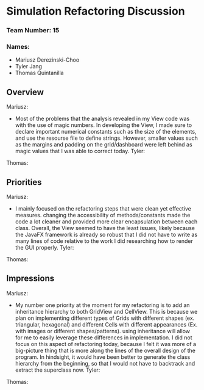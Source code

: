 # Simulation Refactoring Discussion
### Team Number: 15
### Names:
- Mariusz Derezinski-Choo
- Tyler Jang
- Thomas Quintanilla

## Overview
Mariusz: 
 - Most of the problems that the analysis revealed in my View code was with the use of magic numbers. In developing the View, I made sure to declare important numerical constants such as the size of the elements, and use the resourse file to define strings. However, smaller values such as the margins and padding on the grid/dashboard were left behind as magic values that I was able to correct today. 
Tyler: 

Thomas: 

## Priorities
Mariusz: 
 - I mainly focused on the refactoring steps that were clean yet effective measures. changing the accessibility of methods/constants made the code a lot cleaner and provided more clear encapsulation between each class. Overall, the View seemed to have the least issues, likely because the JavaFX framework is already so robust that I did not have to write as many lines of code relative to the work I did researching how to render the GUI properly.
Tyler: 

Thomas: 

## Impressions
Mariusz: 
 - My number one priority at the moment for my refactoring is to add an inheritance hierarchy to both GridView and CellView. This is because we plan on implementing different types of Grids with different shapes (ex. triangular, hexagonal) and different Cells with different appearances (Ex. with images or different shapes/patterns). using inheritance will allow for me to easily leverage these differences in implementation. I did not focus on this aspect of refactoring today, because I felt it was more of a big-picture thing that is more along the lines of the overall design of the program. In hindsight, it would have been better to generate the class hierarchy from the beginning, so that I would not have to backtrack and extract the superclass now.
Tyler: 

Thomas: 

